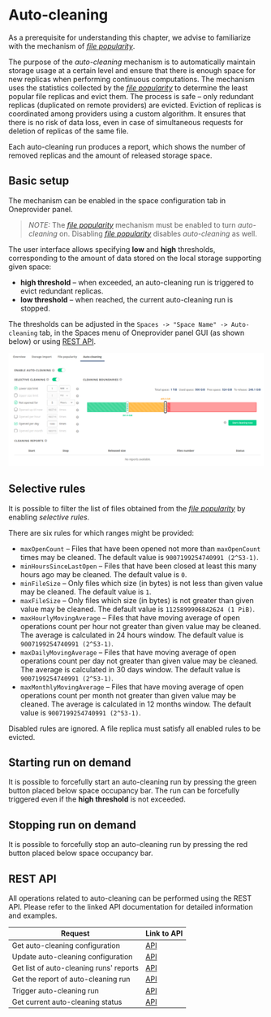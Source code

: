 # Auto-cleaning
<!-- This file is referenced at least one time as "auto-cleaning.md" -->

As a prerequisite for understanding this chapter, we advise to familiarize with 
the mechanism of [*file popularity*](file-popularity.md).

The purpose of the *auto-cleaning* mechanism is to automatically maintain storage usage at a certain 
level and ensure that there is enough space for new replicas when performing continuous computations.
The mechanism uses the statistics collected by the 
[*file popularity*](file-popularity.md) to determine
the least popular file replicas and evict them.
The process is safe – only redundant replicas (duplicated on remote providers) are evicted.
Eviction of replicas is coordinated among providers using a custom algorithm.
It ensures that there is no risk of data loss, even in case of simultaneous requests for deletion of replicas of 
the same file.

Each auto-cleaning run produces a report, which shows the number of removed replicas and the amount of released 
storage space.

## Basic setup

The mechanism can be enabled in the space configuration tab in Oneprovider panel.

> *NOTE:* 
>The [*file popularity*](file-popularity.md) mechanism 
must be enabled to turn *auto-cleaning* on. 
> Disabling [*file popularity*](file-popularity.md) disables *auto-cleaning* as well.
 
The user interface allows specifying **low** and **high** thresholds,
corresponding to the amount of data stored on the local storage supporting given space:
* **high threshold** – when exceeded, an auto-cleaning run is triggered to evict redundant replicas. 
* **low threshold** – when reached, the current auto-cleaning run is stopped.  

The thresholds can be adjusted in the 
`Spaces -> "Space Name" -> Auto-cleaning` tab, in the Spaces menu of Oneprovider panel GUI (as shown below)
 or using [REST API](#rest-api).

![Auto-cleaning configuration tab](../../../../images/admin-guide/oneprovider/configuration/auto-cleaning/auto_cleaning_tab.png#screenshot)


## Selective rules

It is possible to filter the list of files obtained from the 
[*file popularity*](file-popularity.md) by enabling *selective rules*.

There are six rules for which ranges might be provided:
* `maxOpenCount` – Files that have been opened not more than `maxOpenCount` times may be cleaned.
  The default value is `9007199254740991 (2^53-1)`.
* `minHoursSinceLastOpen` – Files that have been closed at least this many hours ago may be cleaned.
  The default value is `0`.
* `minFileSize` – Only files which size (in bytes) is not less than given value may be cleaned.
  The default value is `1`.
* `maxFileSize` – Only files which size (in bytes) is not greater than given value may be cleaned.
  The default value is `1125899906842624 (1 PiB)`.
* `maxHourlyMovingAverage` – Files that have moving average of open operations
  count per hour not greater than given value may be cleaned. The average is calculated
  in 24 hours window. The default value is `9007199254740991 (2^53-1)`.
* `maxDailyMovingAverage` – Files that have moving average of open operations
  count per day not greater than given value may be cleaned. The average is calculated in 
  30 days window. The default value is `9007199254740991 (2^53-1)`.
* `maxMonthlyMovingAverage` – Files that have moving average of open operations
  count per month not greater than given value may be cleaned. The average is calculated
  in 12 months window. The default value is `9007199254740991 (2^53-1)`.

Disabled rules are ignored. A file replica must satisfy all enabled rules to be evicted. 

## Starting run on demand

It is possible to forcefully start an auto-cleaning run by pressing the green button
placed below space occupancy bar. The run can be forcefully triggered even
if the **high threshold** is not exceeded.

## Stopping run on demand

It is possible to forcefully stop an auto-cleaning run by pressing the red button
placed below space occupancy bar.

## REST API

All operations related to auto-cleaning can be performed using the REST API.
Please refer to the linked API documentation for detailed information and examples.

| Request                                 | Link to API |
|---------------------------------------- |-------------|
| Get auto-cleaning configuration         | [API](https://onedata.org/#/home/api/latest/onepanel?anchor=operation/get_space_auto_cleaning_configuration)|        
| Update auto-cleaning configuration      | [API](https://onedata.org/#/home/api/latest/onepanel?anchor=operation/configure_space_auto_cleaning)|
| Get list of auto-cleaning runs' reports | [API](https://onedata.org/#/home/api/latest/onepanel?anchor=operation/get_provider_space_auto_cleaning_reports)|
| Get the report of auto-cleaning run     | [API](https://onedata.org/#/home/api/latest/onepanel?anchor=operation/get_provider_space_auto_cleaning_report)|
| Trigger auto-cleaning run               | [API](https://onedata.org/#/home/api/latest/onepanel?anchor=operation/trigger_auto_cleaning)|
| Get current auto-cleaning status        | [API](https://onedata.org/#/home/api/latest/onepanel?anchor=operation/get_provider_space_auto_cleaning_status)|